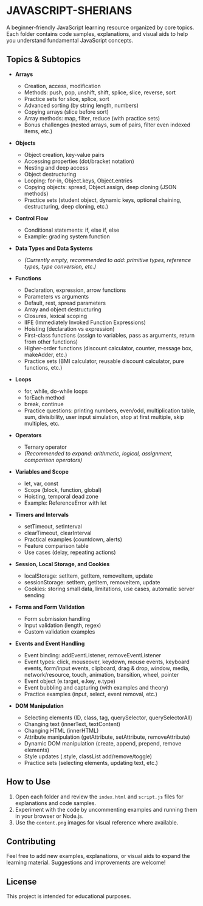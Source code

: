 # JAVASCRIPT-SHERIANS

A beginner-friendly JavaScript learning resource organized by core topics. Each folder contains code samples, explanations, and visual aids to help you understand fundamental JavaScript concepts.

## Topics & Subtopics

- **Arrays**
  - Creation, access, modification
  - Methods: push, pop, unshift, shift, splice, slice, reverse, sort
  - Practice sets for slice, splice, sort
  - Advanced sorting (by string length, numbers)
  - Copying arrays (slice before sort)
  - Array methods: map, filter, reduce (with practice sets)
  - Bonus challenges (nested arrays, sum of pairs, filter even indexed items, etc.)

- **Objects**
  - Object creation, key-value pairs
  - Accessing properties (dot/bracket notation)
  - Nesting and deep access
  - Object destructuring
  - Looping: for-in, Object.keys, Object.entries
  - Copying objects: spread, Object.assign, deep cloning (JSON methods)
  - Practice sets (student object, dynamic keys, optional chaining, destructuring, deep cloning, etc.)

- **Control Flow**
  - Conditional statements: if, else if, else
  - Example: grading system function

- **Data Types and Data Systems**
  - *(Currently empty, recommended to add: primitive types, reference types, type conversion, etc.)*

- **Functions**
  - Declaration, expression, arrow functions
  - Parameters vs arguments
  - Default, rest, spread parameters
  - Array and object destructuring
  - Closures, lexical scoping
  - IIFE (Immediately Invoked Function Expressions)
  - Hoisting (declaration vs expression)
  - First-class functions (assign to variables, pass as arguments, return from other functions)
  - Higher-order functions (discount calculator, counter, message box, makeAdder, etc.)
  - Practice sets (BMI calculator, reusable discount calculator, pure functions, etc.)

- **Loops**
  - for, while, do-while loops
  - forEach method
  - break, continue
  - Practice questions: printing numbers, even/odd, multiplication table, sum, divisibility, user input simulation, stop at first multiple, skip multiples, etc.

- **Operators**
  - Ternary operator
  - *(Recommended to expand: arithmetic, logical, assignment, comparison operators)*

- **Variables and Scope**
  - let, var, const
  - Scope (block, function, global)
  - Hoisting, temporal dead zone
  - Example: ReferenceError with let

- **Timers and Intervals**
  - setTimeout, setInterval
  - clearTimeout, clearInterval
  - Practical examples (countdown, alerts)
  - Feature comparison table
  - Use cases (delay, repeating actions)

- **Session, Local Storage, and Cookies**
  - localStorage: setItem, getItem, removeItem, update
  - sessionStorage: setItem, getItem, removeItem, update
  - Cookies: storing small data, limitations, use cases, automatic server sending

- **Forms and Form Validation**
  - Form submission handling
  - Input validation (length, regex)
  - Custom validation examples

- **Events and Event Handling**
  - Event binding: addEventListener, removeEventListener
  - Event types: click, mouseover, keydown, mouse events, keyboard events, form/input events, clipboard, drag & drop, window, media, network/resource, touch, animation, transition, wheel, pointer
  - Event object (e.target, e.key, e.type)
  - Event bubbling and capturing (with examples and theory)
  - Practice examples (input, select, event removal, etc.)

- **DOM Manipulation**
  - Selecting elements (ID, class, tag, querySelector, querySelectorAll)
  - Changing text (innerText, textContent)
  - Changing HTML (innerHTML)
  - Attribute manipulation (getAttribute, setAttribute, removeAttribute)
  - Dynamic DOM manipulation (create, append, prepend, remove elements)
  - Style updates (.style, classList add/remove/toggle)
  - Practice sets (selecting elements, updating text, etc.)

## How to Use

1. Open each folder and review the `index.html` and `script.js` files for explanations and code samples.
2. Experiment with the code by uncommenting examples and running them in your browser or Node.js.
3. Use the `content.png` images for visual reference where available.

## Contributing

Feel free to add new examples, explanations, or visual aids to expand the learning material. Suggestions and improvements are welcome!

## License

This project is intended for educational purposes.

